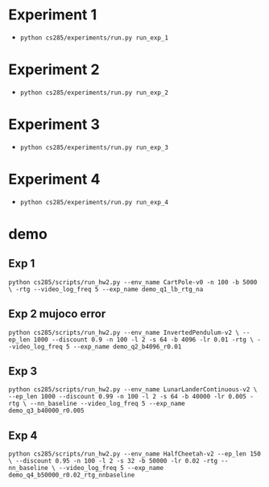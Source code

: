 # Experiment 1

* `python cs285/experiments/run.py run_exp_1`


# Experiment 2

* `python cs285/experiments/run.py run_exp_2`


# Experiment 3

* `python cs285/experiments/run.py run_exp_3`


# Experiment 4

* `python cs285/experiments/run.py run_exp_4`


# demo
## Exp 1
`python cs285/scripts/run_hw2.py --env_name CartPole-v0 -n 100 -b 5000 \
    -rtg --video_log_freq 5 --exp_name demo_q1_lb_rtg_na`
    
## Exp 2  mujoco error  
`python cs285/scripts/run_hw2.py --env_name InvertedPendulum-v2 \
--ep_len 1000 --discount 0.9 -n 100 -l 2 -s 64 -b 4096 -lr 0.01 -rtg \
--video_log_freq 5 --exp_name demo_q2_b4096_r0.01`
## Exp 3    
`python cs285/scripts/run_hw2.py --env_name LunarLanderContinuous-v2 \
--ep_len 1000 --discount 0.99 -n 100 -l 2 -s 64 -b 40000 -lr 0.005 -rtg \
--nn_baseline --video_log_freq 5 --exp_name demo_q3_b40000_r0.005`
## Exp 4
`python cs285/scripts/run_hw2.py --env_name HalfCheetah-v2 --ep_len 150 \
--discount 0.95 -n 100 -l 2 -s 32 -b 50000 -lr 0.02 -rtg --nn_baseline \
--video_log_freq 5 --exp_name demo_q4_b50000_r0.02_rtg_nnbaseline`